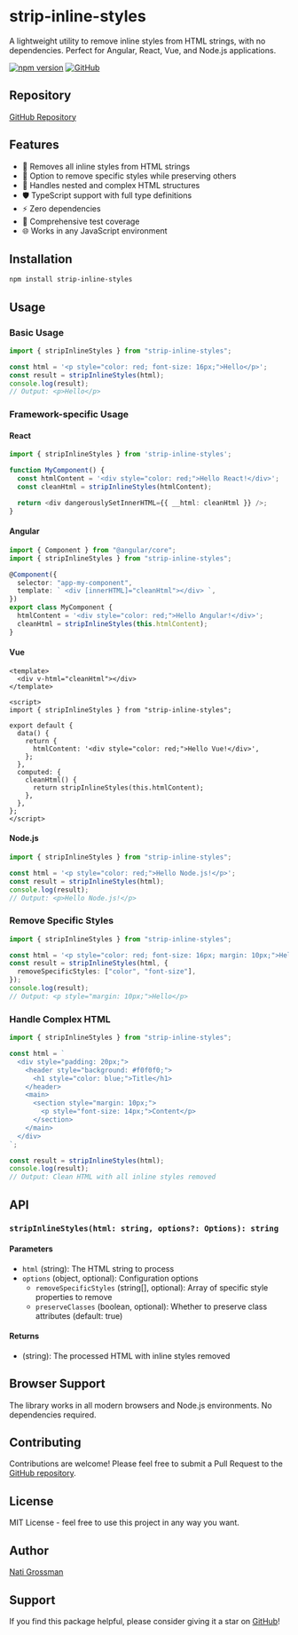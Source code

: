# strip-inline-styles

A lightweight utility to remove inline styles from HTML strings, with no dependencies. Perfect for Angular, React, Vue, and Node.js applications.

[![npm version](https://badge.fury.io/js/strip-inline-styles.svg)](https://www.npmjs.com/package/strip-inline-styles)
[![GitHub](https://img.shields.io/github/license/nati-grossman/strip-inline-styles)](https://github.com/nati-grossman/strip-inline-styles)

## Repository

[GitHub Repository](https://github.com/nati-grossman/strip-inline-styles)

## Features

- 🎯 Removes all inline styles from HTML strings
- 🔧 Option to remove specific styles while preserving others
- 🌳 Handles nested and complex HTML structures
- 🛡️ TypeScript support with full type definitions
- ⚡ Zero dependencies
- 🧪 Comprehensive test coverage
- 🌐 Works in any JavaScript environment

## Installation

```bash
npm install strip-inline-styles
```

## Usage

### Basic Usage

```typescript
import { stripInlineStyles } from "strip-inline-styles";

const html = '<p style="color: red; font-size: 16px;">Hello</p>';
const result = stripInlineStyles(html);
console.log(result);
// Output: <p>Hello</p>
```

### Framework-specific Usage

#### React

```typescript
import { stripInlineStyles } from 'strip-inline-styles';

function MyComponent() {
  const htmlContent = '<div style="color: red;">Hello React!</div>';
  const cleanHtml = stripInlineStyles(htmlContent);

  return <div dangerouslySetInnerHTML={{ __html: cleanHtml }} />;
}
```

#### Angular

```typescript
import { Component } from "@angular/core";
import { stripInlineStyles } from "strip-inline-styles";

@Component({
  selector: "app-my-component",
  template: ` <div [innerHTML]="cleanHtml"></div> `,
})
export class MyComponent {
  htmlContent = '<div style="color: red;">Hello Angular!</div>';
  cleanHtml = stripInlineStyles(this.htmlContent);
}
```

#### Vue

```vue
<template>
  <div v-html="cleanHtml"></div>
</template>

<script>
import { stripInlineStyles } from "strip-inline-styles";

export default {
  data() {
    return {
      htmlContent: '<div style="color: red;">Hello Vue!</div>',
    };
  },
  computed: {
    cleanHtml() {
      return stripInlineStyles(this.htmlContent);
    },
  },
};
</script>
```

#### Node.js

```typescript
import { stripInlineStyles } from "strip-inline-styles";

const html = '<p style="color: red;">Hello Node.js!</p>';
const result = stripInlineStyles(html);
console.log(result);
// Output: <p>Hello Node.js!</p>
```

### Remove Specific Styles

```typescript
import { stripInlineStyles } from "strip-inline-styles";

const html = '<p style="color: red; font-size: 16px; margin: 10px;">Hello</p>';
const result = stripInlineStyles(html, {
  removeSpecificStyles: ["color", "font-size"],
});
console.log(result);
// Output: <p style="margin: 10px;">Hello</p>
```

### Handle Complex HTML

```typescript
import { stripInlineStyles } from "strip-inline-styles";

const html = `
  <div style="padding: 20px;">
    <header style="background: #f0f0f0;">
      <h1 style="color: blue;">Title</h1>
    </header>
    <main>
      <section style="margin: 10px;">
        <p style="font-size: 14px;">Content</p>
      </section>
    </main>
  </div>
`;

const result = stripInlineStyles(html);
console.log(result);
// Output: Clean HTML with all inline styles removed
```

## API

### `stripInlineStyles(html: string, options?: Options): string`

#### Parameters

- `html` (string): The HTML string to process
- `options` (object, optional): Configuration options
  - `removeSpecificStyles` (string[], optional): Array of specific style properties to remove
  - `preserveClasses` (boolean, optional): Whether to preserve class attributes (default: true)

#### Returns

- (string): The processed HTML with inline styles removed

## Browser Support

The library works in all modern browsers and Node.js environments. No dependencies required.

## Contributing

Contributions are welcome! Please feel free to submit a Pull Request to the [GitHub repository](https://github.com/nati-grossman/strip-inline-styles).

## License

MIT License - feel free to use this project in any way you want.

## Author

[Nati Grossman](https://github.com/nati-grossman)

## Support

If you find this package helpful, please consider giving it a star on [GitHub](https://github.com/nati-grossman/strip-inline-styles)!

